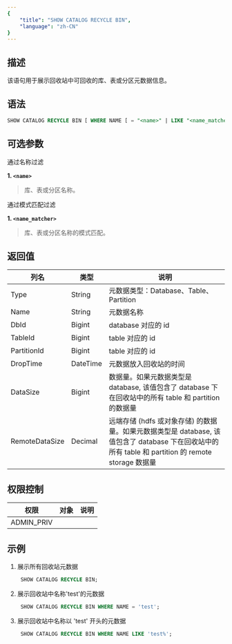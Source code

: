 ```yaml
---
{
    "title": "SHOW CATALOG RECYCLE BIN",
    "language": "zh-CN"
}
---
```


## 描述

该语句用于展示回收站中可回收的库、表或分区元数据信息。

## 语法

```sql
SHOW CATALOG RECYCLE BIN [ WHERE NAME [ = "<name>" | LIKE "<name_matcher>"] ]
```

## 可选参数

通过名称过滤

**1. `<name>`**
> 库、表或分区名称。

通过模式匹配过滤

**1. `<name_matcher>`**
> 库、表或分区名称的模式匹配。

## 返回值

| 列名 | 类型       | 说明                                                                                                      |
|----|----------|---------------------------------------------------------------------------------------------------------|
| Type   | String   | 元数据类型：Database、Table、Partition                                                                         |
| Name   | String   | 元数据名称                                                                                                   |
| DbId   | Bigint   | database 对应的 id                                                                                           |
| TableId   | Bigint   | table 对应的 id                                                                                              |
| PartitionId   | Bigint   | table 对应的 id                                                                                              |
| DropTime   | DateTime | 元数据放入回收站的时间                                                                                             |
| DataSize   | Bigint   | 数据量。如果元数据类型是 database, 该值包含了 database 下在回收站中的所有 table 和 partition 的数据量                                         |
| RemoteDataSize   | Decimal  | 远端存储 (hdfs 或对象存储) 的数据量。如果元数据类型是 database, 该值包含了 database 下在回收站中的所有 table 和 partition 的 remote storage 数据量 |

## 权限控制

| 权限         | 对象 | 说明 |
|------------|----|----|
| ADMIN_PRIV |    |    |


## 示例

 1. 展示所有回收站元数据
    
      ```sql
       SHOW CATALOG RECYCLE BIN;
      ```

 2. 展示回收站中名称'test'的元数据
    
      ```sql
       SHOW CATALOG RECYCLE BIN WHERE NAME = 'test';
      ```

2. 展示回收站中名称以 'test' 开头的元数据

     ```sql
      SHOW CATALOG RECYCLE BIN WHERE NAME LIKE 'test%';
     ```
